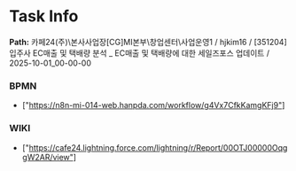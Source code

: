# Task Info

**Path:** 카페24(주)\본사사업장\[CG]MI본부\창업센터\사업운영1 / hjkim16 / [351204] 입주사 EC매출 및 택배량 분석 _ EC매출 및 택배량에 대한 세일즈포스 업데이트 / 2025-10-01_00-00-00

### BPMN
- ["https://n8n-mi-014-web.hanpda.com/workflow/g4Vx7CfkKamgKFj9"]

### WIKI
- ["https://cafe24.lightning.force.com/lightning/r/Report/00OTJ00000OqggW2AR/view"]


